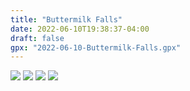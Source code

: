 ```yaml
---
title: "Buttermilk Falls"
date: 2022-06-10T19:38:37-04:00
draft: false 
gpx: "2022-06-10-Buttermilk-Falls.gpx"
---
```


![](/files/images/tracks/2022-06-10/PXL_20220610_234324357.jpg)
![](/files/images/tracks/2022-06-10/PXL_20220610_234327983.jpg)
![](/files/images/tracks/2022-06-10/PXL_20220610_235239145.jpg)
![](/files/images/tracks/2022-06-10/PXL_20220611_000911957.jpg)
